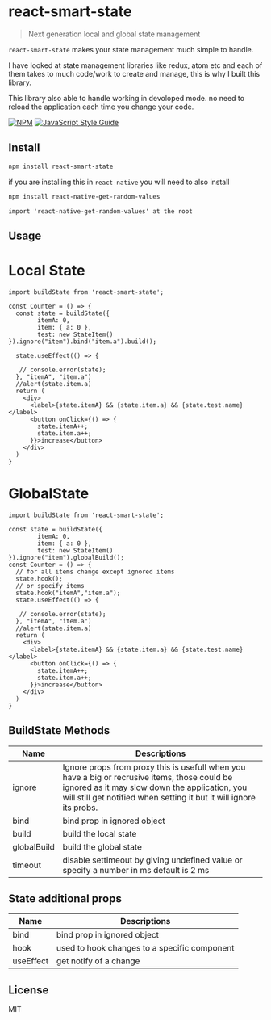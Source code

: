 # react-smart-state

> Next generation local and global state management

`react-smart-state` makes your state management much simple to handle.

I have looked at state management libraries like redux, atom etc and each of them takes to much code/work to create and manage, this is why I built this library.

This library also able to handle working in devoloped mode. no need to reload the application each time you change your code.

[![NPM](https://img.shields.io/npm/v/react-smart-state.svg)](https://www.npmjs.com/package/react-smart-state) [![JavaScript Style Guide](https://img.shields.io/badge/code_style-standard-brightgreen.svg)](https://standardjs.com)

## Install

```bash
npm install react-smart-state
```

if you are installing this in `react-native` you will need to also install 

```bash
npm install react-native-get-random-values
```
```
import 'react-native-get-random-values' at the root

```

## Usage 

# Local State

```tsx
import buildState from 'react-smart-state';

const Counter = () => {
  const state = buildState({
        itemA: 0,
        item: { a: 0 },
        test: new StateItem()
}).ignore("item").bind("item.a").build();
      
  state.useEffect(() => {
    
   // console.error(state);
  }, "itemA", "item.a")
  //alert(state.item.a)
  return (
    <div>
      <label>{state.itemA} && {state.item.a} && {state.test.name} </label>
      <button onClick={() => {
        state.itemA++;
        state.item.a++;
      }}>increase</button>
    </div>
  )
}
```

# GlobalState

```tsx
import buildState from 'react-smart-state';

const state = buildState({
        itemA: 0,
        item: { a: 0 },
        test: new StateItem()
}).ignore("item").globalBuild();
const Counter = () => {
  // for all items change except ignored items
  state.hook();
  // or specify items
  state.hook("itemA","item.a");
  state.useEffect(() => {
    
   // console.error(state);
  }, "itemA", "item.a")
  //alert(state.item.a)
  return (
    <div>
      <label>{state.itemA} && {state.item.a} && {state.test.name} </label>
      <button onClick={() => {
        state.itemA++;
        state.item.a++;
      }}>increase</button>
    </div>
  )
}
```

## BuildState Methods 
| Name | Descriptions |
| ------------- | ------------- |
| ignore | Ignore props from proxy this is usefull when you have a big or recrusive items, those could be ignored as it may slow down the application, you will still get notified when setting it but it will ignore its probs. |
| bind | bind prop in ignored object |
| build | build the local state |
| globalBuild | build the global state |
| timeout | disable settimeout by giving undefined value or specify a number in ms default is 2 ms |

## State additional props
| Name | Descriptions |
| ------------- | ------------- |
| bind | bind prop in ignored object |
| hook | used to hook changes to a specific component |
| useEffect | get notify of a change |

## License

MIT
